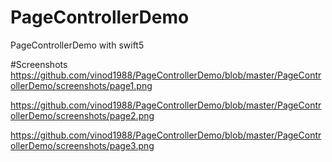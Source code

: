 # PageControllerDemo
PageControllerDemo with swift5



#Screenshots
https://github.com/vinod1988/PageControllerDemo/blob/master/PageControllerDemo/screenshots/page1.png

https://github.com/vinod1988/PageControllerDemo/blob/master/PageControllerDemo/screenshots/page2.png

https://github.com/vinod1988/PageControllerDemo/blob/master/PageControllerDemo/screenshots/page3.png
